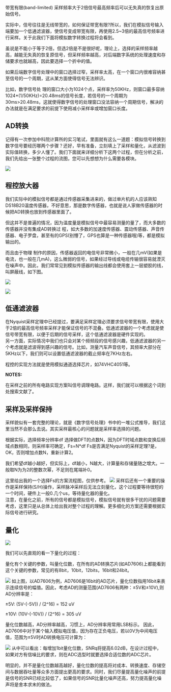 带宽有限(band-limited) 采样频率大于2倍信号最高频率后可以无失真的恢复出原始信号。  

实际中，信号往往是无线带宽的，如何保证带宽有限?所以，我们在模拟信号输入端要加一个低通滤波器，使信号变成带宽有限，再使用2.5~3倍的最高信号频率进行采样。关于此我们下面将模拟数字转换过程将会看到。  

虽说是不能小于等于2倍，但选2倍是不是很好呢，理论上，选择的采样频率越高，越能无失真的恢复原信号，但采样频率越高，对后端数字系统的处理速度和存储要求也就越高，因此要选择一个折中的值。  

如果后端数字信号处理中的窗口选择过窄，采样率太高，在一个窗口内很难容纳甚至信号的一个周期，这从某方面使得信号无法辨识。  

比如，数字信号处 理的窗口大小为1024个点，采样率为50KHz，则窗口最多容纳1024*(1/50KHz)=20.48ms的信号长度，若信号的一个周期为 30ms>20.48ms，这就使得数字信号的处理窗口没法容纳一个周期信号，解决的办法就是在满足要求的前提下使用减小采样率或增加窗口长度。
## **AD转换**
记得有一次参加中科院计算所的实习笔试，里面就有这么一道题：模拟信号转换到数字信号要经历哪两个步骤？还好，早有准备，立刻填上了采样和量化，从滤波到实际值转换，多少人懂了。我们下面就来详细分析下这两个过程，但在分析之前，我们先给出一张整个过程的流图，您可以先想想为什么需要各模块。

![](https://raw.githubusercontent.com/LeroyK111/pictureBed/master/20251031222320.png)


## **程控放大器**

  
我们实际中的模拟信号都是通过传感器采集进来的，做过单片机的人应该熟知DS18B20温度传感器，不好意思，那是数字传感器，也就是说人家做传感器的时候把AD转换也放到传感器里面了。  

但这并不是普遍的情况，因为温度量是模拟信号中最容易测量的量了，而大多数的传感器并没有集成AD转换过 程，如大多数的加速度传感器、震动传感器、声音传感器、电子罗盘，甚至有的GPS(别懵了，GPS也算是一种传感器哦)等，都是模拟输出的。  

而且由于物理 制作的原因，传感器返回的电信号非常微小，一般在几mV(如果是电流，也一般在几mA)，这么微弱的信号，如果经过导线或电缆传输很容易就湮灭在噪声中。因此，我们常常见到模拟传感器的输出线都会使用套上一层塑胶的线，叫屏蔽线，如下图。

![](https://raw.githubusercontent.com/LeroyK111/pictureBed/master/20251031222129.png)

![](https://raw.githubusercontent.com/LeroyK111/pictureBed/master/20251031222341.png)

## **低通滤波器**

在Nyquist采样定理中已经提过，要满足采样定理必须要求信号带宽有限，使用大于2倍的最高信号频率采样才能保证信号的不混叠。低通滤波器的一个考虑就是使信号带宽有限，以便于后期的信号采样，这个低通滤波器是硬件实现的。  
另一方面，实际情况中我们也只会对某个频频段的信号感兴趣，低通滤波器的另一个考虑就是滤波得到感兴趣的信号。比如，测量汽车声音信号，其频率大部分在5KHz以下，我们则可以设置低通滤波器的截止频率在7KHz左右。

程控的实现方法就是使用模拟通道选择芯片，如74VHC4051等。

**NOTES:**

在采样之前的所有电路实现方案叫信号调理电路。这样，我们就可以根据这个词到处搜索文献了。
## **采样及采样保持**
采样貌似有一套完整的理论，就是《数字信号处理》书中的一堆公式推导，我们这里当然不会那么去说。其实采样最核心的问题就是采样率选择的问题。

根据实际，选择频率分辨率df 选择做DFT的点数N，因为DFT时域点数和变换后频域点数相同，则采样率可确定，Fs=N*df Fs是否满足Nyquist的采样定理?是，OK，否则增加点数N，重新计算2。  

我们希望df越小越好，但实际上，df越小，N越大，计算量和存储量随之增大。一般取N为为2的整数次幂，不足则在尾端补0。  

这里给出我的一个选择Fs的方案流程图，仅供参考。
![](https://raw.githubusercontent.com/LeroyK111/pictureBed/master/20251031223405.png)
采样后还有一个重要的操作是采样保持(S/H)操作，采样脉冲采样后无法立刻量化，这个过程要等待很短的一个时间，硬件上一般0.几个us，等待量化器的量化。  
注意，在量化之前，所有的信号都是模拟信号，模拟信号就有很多干扰的问题需要考虑，这里只是从总体上给出我对整个过程的理解。更多细化的方案还需要根据实际信号进行研究。

## 量化

![](https://raw.githubusercontent.com/LeroyK111/pictureBed/master/20251031223457.png)

我们可以先直观的看一下量化的过程：

量化有个关键的参数，叫量化位数，在所有的AD转换芯片(如AD7606)上都能看到这个关键的参数，常见的有8bit，10bit，12bits，16bit和24bit。

![](https://raw.githubusercontent.com/LeroyK111/pictureBed/master/20251031223616.png)
如上图，以AD7606为例，AD7606是16bit的AD芯片，量化位数指用16bit来表示连续信号的幅值。因此，考虑AD的测量范围(AD7606有两种：±5V和±10V),则AD分辨率是：

±5V: (5V-(-5V)) / (2^16) = 152 uV

±10V: (10V-(-10V)) / (2^16) = 305 uV

量化位数越高，AD分辨率越高，习惯上，AD分辨率用常用LSB标示。
因此，AD7606中对于某个输入模拟电压值，因为存在正负电压，若以0V为中间电压值，范围为±5V时AD转换电压可计算为：

![](https://raw.githubusercontent.com/LeroyK111/pictureBed/master/20251031223803.png)
从中可以看出：每增加1bit量化位数，SNRq将提高6.02dB，在设计过程中，如果对方有信噪比的要求，则在ADC选型时就要选择合适位数的ADC芯片。  

明显的，并不是量化位数越高越好，量化位数的提高将对成本、转换速度、存储空间与数据吞吐量等众多方面提出更高的要求。同时，我们尽量提高量化噪声的前提是信号的SNR已经比较低了，如果信号的SNR比量化噪声还高，努力提高量化噪声将是舍本求末的做法。












